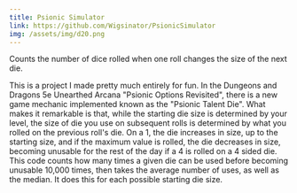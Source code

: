 ```yaml
---
title: Psionic Simulator
link: https://github.com/Wigsinator/PsionicSimulator
img: /assets/img/d20.png
---
```

Counts the number of dice rolled when one roll changes the size of the next die.

<!--more-->

This is a project I made pretty much entirely for fun. In the Dungeons and Dragons 5e Unearthed Arcana "Psionic Options Revisited", there is a new game mechanic implemented known as the "Psionic Talent Die". What makes it remarkable is that, while the starting die size is determined by your level, the size of die you use on subsequent rolls is determined by what you rolled on the previous roll's die. On a 1, the die increases in size, up to the starting size, and if the maximum value is rolled, the die decreases in size, becoming unusable for the rest of the day if a 4 is rolled on a 4 sided die.  
This code counts how many times a given die can be used before becoming unusable 10,000 times, then takes the average number of uses, as well as the median. It does this for each possible starting die size.